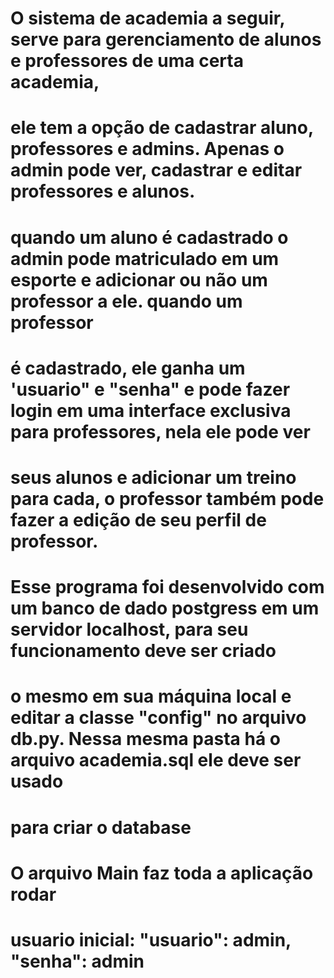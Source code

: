#       O sistema de academia a seguir, serve para gerenciamento de alunos e professores de uma certa academia,
#   ele tem a opção de cadastrar aluno, professores e admins. Apenas o admin pode ver, cadastrar e editar professores e alunos.
#   quando um aluno é cadastrado o admin pode matriculado em um esporte e adicionar ou não um professor a ele. quando um professor
#   é cadastrado, ele ganha um 'usuario" e "senha" e pode fazer login em uma interface exclusiva para professores, nela ele pode ver
#    seus alunos e adicionar um treino para cada, o professor também pode fazer a edição de seu perfil de professor.
#   
#       Esse programa foi desenvolvido com um banco de dado postgress em um servidor localhost, para seu funcionamento deve ser criado
#   o mesmo em sua máquina local e editar a classe "config" no arquivo db.py. Nessa mesma pasta há o arquivo academia.sql ele deve ser usado
#   para criar o database
#
#   O arquivo Main faz toda a aplicação rodar
#
#   usuario inicial: "usuario": admin, "senha": admin
